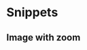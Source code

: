 # Snippets

## Image with zoom

<figure class="align-center">
  <a href="">
    <img src="" alt="">
  </a>
  <figcaption></figcaption>
</figure>

<figure class="align-center">
    <img src="" alt="">
  <figcaption></figcaption>
</figure>
